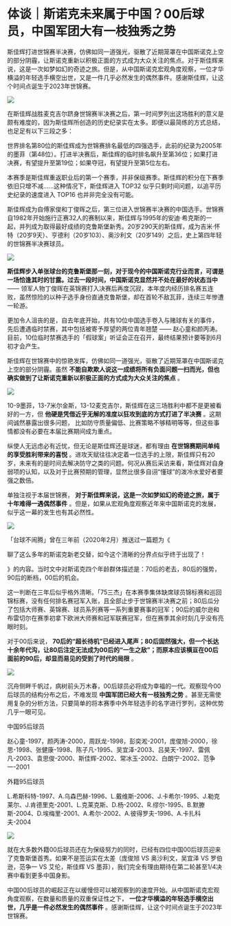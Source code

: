 # 体谈｜斯诺克未来属于中国？00后球员，中国军团大有一枝独秀之势

斯佳辉打进世锦赛半决赛，仿佛如同一道强光，驱散了近期笼罩在中国斯诺克上空的部分阴霾，让斯诺克重新以积极正面的方式成为大众关注的焦点。对于斯佳辉来说，这是一次如梦如幻的奇迹之旅。但是，从中国斯诺克宏观角度观察，一位才华横溢的年轻选手横空出世，又是一件几乎必然发生的偶然事件。感谢斯佳辉，让这个时间点诞生于2023年世锦赛。

![](https://inews.gtimg.com/newsapp_bt/0/15785766536/1000)

在斯佳辉战胜麦克吉尔跻身世锦赛半决赛之后，第一时间罗列出这场胜利的意义是颇有难度的，因为斯佳辉所创造的历史纪录实在太多。即便以最简练的方式总结，也足足有以下三段之多：

世界排名第80位的斯佳辉成为世锦赛排名最低的四强选手，此前的纪录为2005年的墨菲（第48位）。打进半决赛后，斯佳辉的临时排名飙升至第36位；如果打进决赛，有望提升至第19位；如果夺冠，有望提升至第5位左右。

本赛季是斯佳辉重返职业后的第一个赛季，并非保级赛季。斯佳辉的积分在下赛季依旧只增不减......这种情况下，斯佳辉进入 TOP32
似乎只剩时间问题，以追平历史纪录的速度进入 TOP16 也并非完全没有可能。

斯佳辉成为自傅家俊和丁俊晖之后，第三位进入世锦赛半决赛的中国选手。世锦赛自1982年开始施行正赛32人的赛制以来，斯佳辉与1995年的安迪·希克斯的一起，并列成为取得最好成绩的克鲁斯堡新秀。20岁290天的斯佳辉，成为吉米·怀特（20岁9天）、亨德利（20岁103）、奥沙利文（20岁149）之后，史上第四年轻的世锦赛半决赛球员。

![](https://inews.gtimg.com/newsapp_bt/0/15783740825/1000)

**斯佳辉步入单张球台的克鲁斯堡那一刻，对于现今的中国斯诺克行业而言，可谓是一场恰逢其时的甘露。过去一段时间，中国斯诺克显然并不处在最好的状态当中** ——
领军人物丁俊晖在英锦赛打入决赛后再度沉寂，本年度内经历排名赛五连败，虽然惊险的以种子选手身份直通克鲁斯堡，却在首轮不敌瓦菲，连续三年惨遭一轮游。

更加令人沮丧的是，自去年底开始，共有10位中国选手卷入与赌球有关的事件，先后遭遇临时禁赛，其中包括被寄予厚望的两位青年翘楚 ——
赵心童和颜丙涛。目前，10位临时禁赛选手的「假球案」听证会正在召开，最终结果预计要等到6月初才会产生。

斯佳辉在世锦赛中的惊艳发挥，仿佛如同一道强光，驱散了近期笼罩在中国斯诺克上空的部分阴霾。虽然
**不能自欺欺人说这一成绩将所有负面问题一扫而光，但也确实做到了让斯诺克重新以积极正面的方式成为大众关注的焦点** 。

![](https://inews.gtimg.com/newsapp_bt/0/15780563922/1000)

10-9墨菲，13-7米尔金斯，13-12麦克吉尔，斯佳辉在这三场胜利中都不是更被看好的一方，但
**他硬是凭借近乎无解的准度以狂攻到底的方式打进了半决赛** 。这期间诚然暴露出很多问题，
比如防守质量偏低、比赛策略不够精明等等，但这些事情都没有必要在本届比赛期间成为重点。

纵使人无远虑必有近忧，但无论是斯佳辉还是球迷，都有理由 **在世锦赛期间单纯的享受胜利带来的喜悦**
。进攻天赋往往决定着一位选手的上限，斯佳辉只有20岁，未来有的是时间去解决防守之类的问题。何况从赛后采访来看，斯佳辉对自身弱项的认知，以及对于比赛预期的管理，显然比很多自诩“懂球”的泼冷水爱好者要强之数倍。

单独注视于本届世锦赛， **对于斯佳辉来说，这是一次如梦如幻的奇迹之旅，属于十年难得一遇偶然事件**
。但是，如果从宏观角度观察近年来中国斯诺克的发展，似乎这一幕的发生也有其必然性。

![](https://inews.gtimg.com/newsapp_bt/0/15783740865/1000)

「台球不闹腾」曾在三年前（2020年2月）推送过一篇题为《

聊了这么多年的斯诺克新老交替，如今这个清晰的分界点似乎终于出现了！

》的内容。当时文中对斯诺克四个年龄群体描述是：70后的老去，80后的强势，90后的断档，00后的机会。

这一判断在三年后似乎格外清晰。「75三杰」在本赛季集体缺席球员锦标赛和巡回锦标赛，没有任何排名赛冠军入账，且全部止步于世锦赛半决赛之前；80后瓜分了包括大师赛、英锦赛、球员系列赛等一系列重要赛事的冠军；90后的威尔逊和布雷切尔在赛季初拿下欧洲大师赛和冠军联赛冠军，但在赛季其余时刻几乎没有亮眼时刻。

对于00后来说，
**70后的“超长待机”已经进入尾声；80后固然强大，但一个长达十余年代沟，让80后注定无法成为00后的“一生之敌”；而原本应该横亘在00后面前的90后，却显而易见的受到了时代的局限**
。

![](https://inews.gtimg.com/newsapp_bt/0/15785073269/1000)

沉舟侧畔千帆过，病树前头万木春，00后球员必将成为幸福的一代。观察现今00后球员的结构分布之后，不难发现 **中国军团已经大有一枝独秀之势**
。甚至无需使用复杂的分析方法，只要简单的将本赛季中外年轻选手的名字进行罗列，这种优势几乎一眼可见。

中国95后球员

赵心童-1997，颜丙涛-2000，周跃龙-1998，彭奕淞-2001，庞俊旭-2000，徐思-1998、张健康-1998、陈子凡-1995、吴宜泽-2003、吕昊天-1997、雷佩凡-2003、袁思俊-2000、斯佳辉-2002、常冰玉-2002、白朗宁-2002、范争一-2001

外籍95后球员

L.希斯科特-1997、A.乌森巴赫-1996、L.戴维斯-2006、J.卡希尔-1995、J.勒克莱尔、J.肯德里克-2001、L.克莱克斯、D.杨-2002、R.缪尔-1995、B.默滕斯-2004、D.埃梅里-2001、A.希尔-2002、A.彼得罗夫-1996、A.卡扎科夫-2004

![](https://inews.gtimg.com/newsapp_bt/0/15783740824/1000)

就在大多数外籍00后球员还在为保级努力的同时，已经有四位中国00后球员迎来了克鲁斯堡首秀。如果不是签运实在太差（庞俊旭 VS 奥沙利文，吴宜泽 VS
罗伯逊，范争一 VS 艾伦，斯佳辉 VS 墨菲），我们完全有理由期待在第二轮甚至1/4决赛中看到更多中国身影。

中国00后球员的崛起正在以缓慢但可以被观察到的速度开始。从中国斯诺克宏观角度观察，在数量和质量的双重保证性之下，
**一位才华横溢的年轻选手横空出世，几乎是一件必然发生的偶然事件** 。感谢斯佳辉，让这个时间点诞生于2023年世锦赛。

